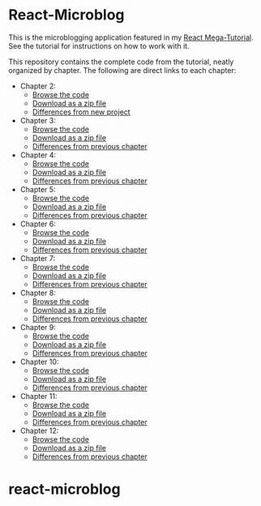 React-Microblog
===============

This is the microblogging application featured in my [React Mega-Tutorial](https://blog.miguelgrinberg.com/post/introducing-the-react-mega-tutorial). See the tutorial for instructions on how to work with it.

This repository contains the complete code from the tutorial, neatly organized by chapter. The following are direct links to each chapter:

- Chapter 2:
    - [Browse the code](https://github.com/miguelgrinberg/react-microblog/tree/v0.2)
    - [Download as a zip file](https://github.com/miguelgrinberg/react-microblog/archive/v0.2.zip)
    - [Differences from new project](https://github.com/miguelgrinberg/react-microblog/compare/v0.1...v0.2)
- Chapter 3:
    - [Browse the code](https://github.com/miguelgrinberg/react-microblog/tree/v0.3)
    - [Download as a zip file](https://github.com/miguelgrinberg/react-microblog/archive/v0.3.zip)
    - [Differences from previous chapter](https://github.com/miguelgrinberg/react-microblog/compare/v0.2...v0.3)
- Chapter 4:
    - [Browse the code](https://github.com/miguelgrinberg/react-microblog/tree/v0.4)
    - [Download as a zip file](https://github.com/miguelgrinberg/react-microblog/archive/v0.4.zip)
    - [Differences from previous chapter](https://github.com/miguelgrinberg/react-microblog/compare/v0.3...v0.4)
- Chapter 5:
    - [Browse the code](https://github.com/miguelgrinberg/react-microblog/tree/v0.5)
    - [Download as a zip file](https://github.com/miguelgrinberg/react-microblog/archive/v0.5.zip)
    - [Differences from previous chapter](https://github.com/miguelgrinberg/react-microblog/compare/v0.4...v0.5)
- Chapter 6:
    - [Browse the code](https://github.com/miguelgrinberg/react-microblog/tree/v0.6)
    - [Download as a zip file](https://github.com/miguelgrinberg/react-microblog/archive/v0.6.zip)
    - [Differences from previous chapter](https://github.com/miguelgrinberg/react-microblog/compare/v0.5...v0.6)
- Chapter 7:
    - [Browse the code](https://github.com/miguelgrinberg/react-microblog/tree/v0.7)
    - [Download as a zip file](https://github.com/miguelgrinberg/react-microblog/archive/v0.7.zip)
    - [Differences from previous chapter](https://github.com/miguelgrinberg/react-microblog/compare/v0.6...v0.7)
- Chapter 8:
    - [Browse the code](https://github.com/miguelgrinberg/react-microblog/tree/v0.8)
    - [Download as a zip file](https://github.com/miguelgrinberg/react-microblog/archive/v0.8.zip)
    - [Differences from previous chapter](https://github.com/miguelgrinberg/react-microblog/compare/v0.7...v0.8)
- Chapter 9:
    - [Browse the code](https://github.com/miguelgrinberg/react-microblog/tree/v0.9)
    - [Download as a zip file](https://github.com/miguelgrinberg/react-microblog/archive/v0.9.zip)
    - [Differences from previous chapter](https://github.com/miguelgrinberg/react-microblog/compare/v0.8...v0.9)
- Chapter 10:
    - [Browse the code](https://github.com/miguelgrinberg/react-microblog/tree/v0.10)
    - [Download as a zip file](https://github.com/miguelgrinberg/react-microblog/archive/v0.10.zip)
    - [Differences from previous chapter](https://github.com/miguelgrinberg/react-microblog/compare/v0.9...v0.10)
- Chapter 11:
    - [Browse the code](https://github.com/miguelgrinberg/react-microblog/tree/v0.11)
    - [Download as a zip file](https://github.com/miguelgrinberg/react-microblog/archive/v0.11.zip)
    - [Differences from previous chapter](https://github.com/miguelgrinberg/react-microblog/compare/v0.10...v0.11)
- Chapter 12:
    - [Browse the code](https://github.com/miguelgrinberg/react-microblog/tree/v0.12)
    - [Download as a zip file](https://github.com/miguelgrinberg/react-microblog/archive/v0.12.zip)
    - [Differences from previous chapter](https://github.com/miguelgrinberg/react-microblog/compare/v0.11...v0.12)
# react-microblog
